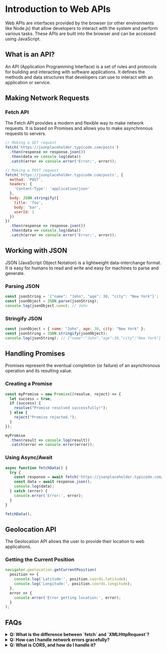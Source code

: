 # Introduction to Web APIs
Web APIs are interfaces provided by the browser (or other environments like Node.js) that allow developers to interact with the system and perform various tasks. These APIs are built into the browser and can be accessed using JavaScript.

## What is an API?
An API (Application Programming Interface) is a set of rules and protocols for building and interacting with software applications. It defines the methods and data structures that developers can use to interact with an application or service.

## Making Network Requests
### Fetch API
The Fetch API provides a modern and flexible way to make network requests. It is based on Promises and allows you to make asynchronous requests to servers.

```js [fetchapi-js] copy
// Making a GET request
fetch('https://jsonplaceholder.typicode.com/posts')
  .then(response => response.json())
  .then(data => console.log(data))
  .catch(error => console.error('Error:', error));

// Making a POST request
fetch('https://jsonplaceholder.typicode.com/posts', {
  method: 'POST',
  headers: {
    'Content-Type': 'application/json'
  },
  body: JSON.stringify({
    title: 'foo',
    body: 'bar',
    userId: 1
  })
})
  .then(response => response.json())
  .then(data => console.log(data))
  .catch(error => console.error('Error:', error));
```

## Working with JSON
JSON (JavaScript Object Notation) is a lightweight data-interchange format. It is easy for humans to read and write and easy for machines to parse and generate.

### Parsing JSON
```js [parseJSON.js] copy
const jsonString = '{"name": "John", "age": 30, "city": "New York"}';
const jsonObject = JSON.parse(jsonString);
console.log(jsonObject.name); // John
```

### Stringify JSON
```js [stringifyJSON.js] copy
const jsonObject = { name: "John", age: 30, city: "New York" };
const jsonString = JSON.stringify(jsonObject);
console.log(jsonString); // {"name":"John","age":30,"city":"New York"}
```

## Handling Promises
Promises represent the eventual completion (or failure) of an asynchronous operation and its resulting value.

### Creating a Promise
```js [promise.js] copy
const myPromise = new Promise((resolve, reject) => {
  let success = true;
  if (success) {
    resolve("Promise resolved successfully!");
  } else {
    reject("Promise rejected.");
  }
});

myPromise
  .then(result => console.log(result))
  .catch(error => console.error(error));
```

### Using Async/Await
```js [async-await.js] copy
async function fetchData() {
  try {
    const response = await fetch('https://jsonplaceholder.typicode.com/posts');
    const data = await response.json();
    console.log(data);
  } catch (error) {
    console.error('Error:', error);
  }
}

fetchData();
```

## Geolocation API
The Geolocation API allows the user to provide their location to web applications.

### Getting the Current Position

```js [geo-api.js] copy
navigator.geolocation.getCurrentPosition(
  position => {
    console.log('Latitude:', position.coords.latitude);
    console.log('Longitude:', position.coords.longitude);
  },
  error => {
    console.error('Error getting location:', error);
  }
);
```


## FAQs
<details>
  <summary><strong>Q: What is the difference between `fetch` and `XMLHttpRequest`?</strong></summary>
  <p><strong>A:</strong> The `fetch` API is a modern and more flexible way to make network requests compared to `XMLHttpRequest`. `fetch` uses Promises and provides a cleaner and more powerful syntax.</p>
</details>
<details>
  <summary><strong>Q: How can I handle network errors gracefully?</strong></summary>
  <p><strong>A:</strong> Always use `.catch()` with Promises or `try...catch` with `async/await` to handle network errors. Provide meaningful feedback to the user when an error occurs.</p>
</details>
<details>
  <summary><strong>Q: What is CORS, and how do I handle it?</strong></summary>
  <p><strong>A:</strong> CORS (Cross-Origin Resource Sharing) is a security feature implemented by browsers to prevent cross-origin requests. To handle CORS issues, ensure your server sends the correct CORS headers.</p>
</details>